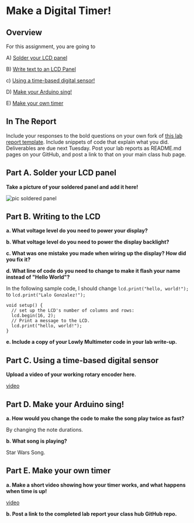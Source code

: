 # Make a Digital Timer!
 
## Overview
For this assignment, you are going to 

A) [Solder your LCD panel](#part-a-solder-your-lcd-panel)

B) [Write text to an LCD Panel](#part-b-writing-to-the-lcd) 

c) [Using a time-based digital sensor!](#part-c-using-a-time-based-digital-sensor)

D) [Make your Arduino sing!](#part-d-make-your-arduino-sing)

E) [Make your own timer](#part-e-make-your-own-timer) 
 
## In The Report
Include your responses to the bold questions on your own fork of [this lab report template](https://github.com/FAR-Lab/IDD-Fa18-Lab2). Include snippets of code that explain what you did. Deliverables are due next Tuesday. Post your lab reports as README.md pages on your GitHub, and post a link to that on your main class hub page.

## Part A. Solder your LCD panel

**Take a picture of your soldered panel and add it here!**

![pic soldered panel](https://lh3.googleusercontent.com/5g3rR4Ii7BMHciiCa4smXQv8am9hlKQueFNfmu4JaNQLuA_MUbMunEsfcZFbM9ASgXGN2VLAlnVPKBhG-hb7w7BGU-a3udicVWAOZV_8V1rmM9AUGzvouUsA0G9oz2LB48ZqQ2P2cTM)

## Part B. Writing to the LCD
 
**a. What voltage level do you need to power your display?**

**b. What voltage level do you need to power the display backlight?**
   
**c. What was one mistake you made when wiring up the display? How did you fix it?**

**d. What line of code do you need to change to make it flash your name instead of "Hello World"?**

In the following sample code, I should change `lcd.print("hello, world!");` to `lcd.print("Lalo Gonzalez!");`

```
void setup() {
  // set up the LCD's number of columns and rows:
  lcd.begin(16, 2);
  // Print a message to the LCD.
  lcd.print("hello, world!");
}
```
**e. Include a copy of your Lowly Multimeter code in your lab write-up.**


## Part C. Using a time-based digital sensor

**Upload a video of your working rotary encoder here.**

[video](https://drive.google.com/file/d/1BZO-Ca3SzDQkHz8SQDSJJB7R71zjDyRm/view?usp=sharing)


## Part D. Make your Arduino sing!

**a. How would you change the code to make the song play twice as fast?**

By changing the note durations.
 
**b. What song is playing?**

Star Wars Song.

## Part E. Make your own timer

**a. Make a short video showing how your timer works, and what happens when time is up!**

[video](https://drive.google.com/file/d/1mjCmb_7g43O4OJAVd45jEFi8TSpaNc10/view?usp=sharingt)

**b. Post a link to the completed lab report your class hub GitHub repo.**
